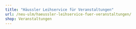 ```yaml
---
title: "Häussler Leihservice für Veranstaltungen"
url: /neu-ulm/haeussler-leihservice-fuer-veranstaltungen/
shop: Veranstaltungen
---
```

